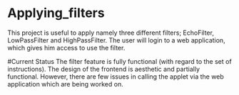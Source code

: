 # Applying_filters
This project is useful to apply namely three different filters; EchoFilter, LowPassFilter and HighPassFilter.
The user will login to a web application, which gives him access to use the filter.

#Current Status
The filter feature is fully functional (with regard to the set of instructions).
The design of the frontend is aesthetic and partially functional. However, there are few issues in calling the applet via the web application which are being worked on.
